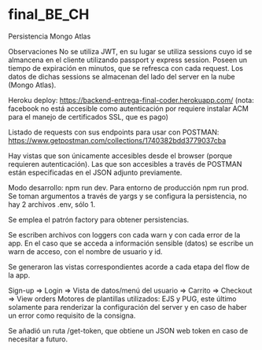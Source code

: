 # final_BE_CH

Persistencia
Mongo Atlas

Observaciones
No se utiliza JWT, en su lugar se utiliza sessions cuyo id se almancena en el cliente utilizando passport y express session. Poseen un tiempo de expiración en minutos, que se refresca con cada request. Los datos de dichas sessions se almacenan del lado del server en la nube (Mongo Atlas).

Heroku deploy: https://backend-entrega-final-coder.herokuapp.com/ (nota: facebook no está accesible como autenticación por requiere instalar ACM para el manejo de certificados SSL, que es pago)

Listado de requests con sus endpoints para usar con POSTMAN: https://www.getpostman.com/collections/1740382bdd3779037cba

Hay vistas que son únicamente accesibles desde el browser (porque requieren autenticación). Las que son accesibles a través de POSTMAN están especificadas en el JSON adjunto previamente.

Modo desarrollo: npm run dev. Para entorno de producción npm run prod. Se toman argumentos a través de yargs y se configura la persistencia, no hay 2 archivos .env, sólo 1.

Se emplea el patrón factory para obtener persistencias.

Se escriben archivos con loggers con cada warn y con cada error de la app. En el caso que se acceda a información sensible (datos) se escribe un warn de acceso, con el nombre de usuario y id.

Se generaron las vistas correspondientes acorde a cada etapa del flow de la app.

Sign-up => Login => Vista de datos/menú del usuario => Carrito => Checkout => View orders
Motores de plantillas utilizados: EJS y PUG, este último solamente para renderizar la configuración del server y en caso de haber un error como requisito de la consigna.

Se añadió un ruta /get-token, que obtiene un JSON web token en caso de necesitar a futuro.
